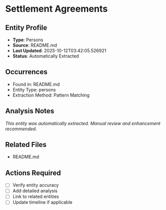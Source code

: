 # Settlement Agreements

## Entity Profile
- **Type**: Persons
- **Source**: README.md
- **Last Updated**: 2025-10-12T03:42:05.526921
- **Status**: Automatically Extracted

## Occurrences
- Found in: README.md
- Entity Type: persons
- Extraction Method: Pattern Matching

## Analysis Notes
*This entity was automatically extracted. Manual review and enhancement recommended.*

## Related Files
- README.md

## Actions Required
- [ ] Verify entity accuracy
- [ ] Add detailed analysis
- [ ] Link to related entities
- [ ] Update timeline if applicable

